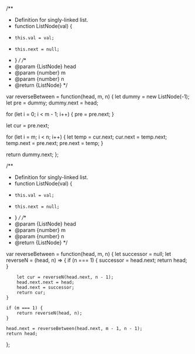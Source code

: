 /**
 * Definition for singly-linked list.
 * function ListNode(val) {
 *     this.val = val;
 *     this.next = null;
 * }
 */
/**
 * @param {ListNode} head
 * @param {number} m
 * @param {number} n
 * @return {ListNode}
 */

var reverseBetween = function(head, m, n) {
   let dummy = new ListNode(-1);
   let pre = dummy;
   dummy.next = head;

   for (let i = 0; i < m - 1; i++) {
       pre = pre.next;
   }

   let cur = pre.next;

   for (let i = m; i < n; i++) {
       let temp = cur.next;
       cur.next = temp.next;
       temp.next = pre.next;
       pre.next = temp;
   }

   return dummy.next;
};




/**
 * Definition for singly-linked list.
 * function ListNode(val) {
 *     this.val = val;
 *     this.next = null;
 * }
 */
/**
 * @param {ListNode} head
 * @param {number} m
 * @param {number} n
 * @return {ListNode}
 */

var reverseBetween = function(head, m, n) {
    let successor = null; 
    let reverseN = (head, n) => {
        if (n === 1) {
            successor = head.next;
            return head;
        }

        let cur = reverseN(head.next, n - 1);
        head.next.next = head;
        head.next = successor;
        return cur;
    }

    if (m === 1) {
        return reverseN(head, n);
    }

    head.next = reverseBetween(head.next, m - 1, n - 1);
    return head;
};